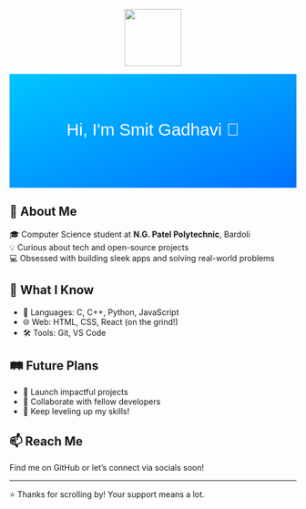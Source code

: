 <!-- Animated waving hand gif -->
<p align="center">
  <img src="https://raw.githubusercontent.com/Smit-Gadhavi/Smit-Gadhavi/main/assets/wave.gif" width="100px" />
</p>

<!-- Gradient background using HTML & SVG -->
<div align="center">
  <svg width="100%" height="200">
    <defs>
      <linearGradient id="grad" x1="0%" y1="0%" x2="100%" y2="100%">
        <stop offset="0%" style="stop-color:#00c6ff;stop-opacity:1" />
        <stop offset="100%" style="stop-color:#0072ff;stop-opacity:1" />
      </linearGradient>
    </defs>
    <rect width="100%" height="200" fill="url(#grad)" />
    <text x="50%" y="50%" dominant-baseline="middle" text-anchor="middle"
          font-size="30" fill="white" font-family="Arial">
      Hi, I'm Smit Gadhavi 👋
    </text>
  </svg>
</div>

## 📍 About Me
🎓 Computer Science student at **N.G. Patel Polytechnic**, Bardoli  
💡 Curious about tech and open-source projects  
💻 Obsessed with building sleek apps and solving real-world problems

## 🚀 What I Know
- 🧠 Languages: C, C++, Python, JavaScript  
- 🌐 Web: HTML, CSS, React (on the grind!)  
- 🛠️ Tools: Git, VS Code

## 🛤️ Future Plans
- 🔨 Launch impactful projects  
- 🤝 Collaborate with fellow developers  
- 🌱 Keep leveling up my skills!

## 📫 Reach Me
Find me on GitHub or let’s connect via socials soon!

---

⭐ Thanks for scrolling by! Your support means a lot.
